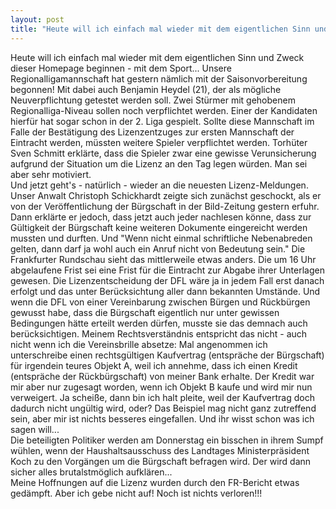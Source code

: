 ```yaml
---
layout: post
title: "Heute will ich einfach mal wieder mit dem eigentlichen Sinn und Zweck dieser Homepage beginnen - mit dem Sport..."
---
```


Heute will ich einfach mal wieder mit dem eigentlichen Sinn und Zweck dieser Homepage beginnen - mit dem Sport... Unsere Regionalligamannschaft hat gestern nämlich mit der Saisonvorbereitung begonnen! Mit dabei auch Benjamin Heydel (21), der als mögliche Neuverpflichtung getestet werden soll. Zwei Stürmer mit gehobenem Regionalliga-Niveau sollen noch verpflichtet werden. Einer der Kandidaten hierfür hat sogar schon in der 2. Liga gespielt. Sollte diese Mannschaft im Falle der Bestätigung des Lizenzentzuges zur ersten Mannschaft der Eintracht werden, müssten weitere Spieler verpflichtet werden. Torhüter Sven Schmitt erklärte, dass die Spieler zwar eine gewisse Verunsicherung aufgrund der Situation um die Lizenz an den Tag legen würden. Man sei aber sehr motiviert.  
Und jetzt geht's - natürlich - wieder an die neuesten Lizenz-Meldungen. Unser Anwalt Christoph Schickhardt zeigte sich zunächst geschockt, als er von der Veröffentlichung der Bürgschaft in der Bild-Zeitung gestern erfuhr. Dann erklärte er jedoch, dass jetzt auch jeder nachlesen könne, dass zur Gültigkeit der Bürgschaft keine weiteren Dokumente eingereicht werden mussten und durften. Und "Wenn nicht einmal schriftliche Nebenabreden gelten, dann darf ja wohl auch ein Anruf nicht von Bedeutung sein." Die Frankfurter Rundschau sieht das mittlerweile etwas anders. Die um 16 Uhr abgelaufene Frist sei eine Frist für die Eintracht zur Abgabe ihrer Unterlagen gewesen. Die Lizenzentscheidung der DFL wäre ja in jedem Fall erst danach erfolgt und das unter Berücksichtung aller dann bekannten Umstände. Und wenn die DFL von einer Vereinbarung zwischen Bürgen und Rückbürgen gewusst habe, dass die Bürgschaft eigentlich nur unter gewissen Bedingungen hätte erteilt werden dürfen, musste sie das demnach auch berücksichtigen. Meinem Rechtsverständnis entspricht das nicht - auch nicht wenn ich die Vereinsbrille absetze: Mal angenommen ich unterschreibe einen rechtsgültigen Kaufvertrag (entspräche der Bürgschaft) für irgendein teures Objekt A, weil ich annehme, dass ich einen Kredit (entspräche der Rückbürgschaft) von meiner Bank erhalte. Der Kredit war mir aber nur zugesagt worden, wenn ich Objekt B kaufe und wird mir nun verweigert. Ja scheiße, dann bin ich halt pleite, weil der Kaufvertrag doch dadurch nicht ungültig wird, oder? Das Beispiel mag nicht ganz zutreffend sein, aber mir ist nichts besseres eingefallen. Und ihr wisst schon was ich sagen will...  
Die beteiligten Politiker werden am Donnerstag ein bisschen in ihrem Sumpf wühlen, wenn der Haushaltsausschuss des Landtages Ministerpräsident Koch zu den Vorgängen um die Bürgschaft befragen wird. Der wird dann sicher alles brutalstmöglich aufklären...  
Meine Hoffnungen auf die Lizenz wurden durch den FR-Bericht etwas gedämpft. Aber ich gebe nicht auf! Noch ist nichts verloren!!!
